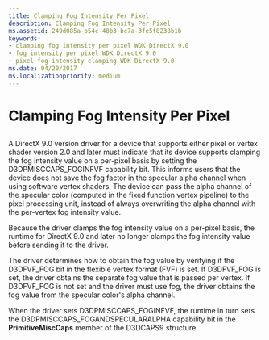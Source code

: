 ```yaml
---
title: Clamping Fog Intensity Per Pixel
description: Clamping Fog Intensity Per Pixel
ms.assetid: 249d085a-b54c-48b3-bc7a-3fe5f8238b1b
keywords:
- clamping fog intensity per pixel WDK DirectX 9.0
- fog intensity per pixel WDK DirectX 9.0
- pixel fog intensity clamping WDK DirectX 9.0
ms.date: 04/20/2017
ms.localizationpriority: medium
---
```


# Clamping Fog Intensity Per Pixel


## <span id="ddk_clamping_fog_intensity_per_pixel_gg"></span><span id="DDK_CLAMPING_FOG_INTENSITY_PER_PIXEL_GG"></span>


A DirectX 9.0 version driver for a device that supports either pixel or vertex shader version 2.0 and later must indicate that its device supports clamping the fog intensity value on a per-pixel basis by setting the D3DPMISCCAPS\_FOGINFVF capability bit. This informs users that the device does not save the fog factor in the specular alpha channel when using software vertex shaders. The device can pass the alpha channel of the specular color (computed in the fixed function vertex pipeline) to the pixel processing unit, instead of always overwriting the alpha channel with the per-vertex fog intensity value.

Because the driver clamps the fog intensity value on a per-pixel basis, the runtime for DirectX 9.0 and later no longer clamps the fog intensity value before sending it to the driver.

The driver determines how to obtain the fog value by verifying if the D3DFVF\_FOG bit in the flexible vertex format (FVF) is set. If D3DFVF\_FOG is set, the driver obtains the separate fog value that is passed per vertex. If D3DFVF\_FOG is not set and the driver must use fog, the driver obtains the fog value from the specular color's alpha channel.

When the driver sets D3DPMISCCAPS\_FOGINFVF, the runtime in turn sets the D3DPMISCCAPS\_FOGANDSPECULARALPHA capability bit in the **PrimitiveMiscCaps** member of the D3DCAPS9 structure.

 

 





